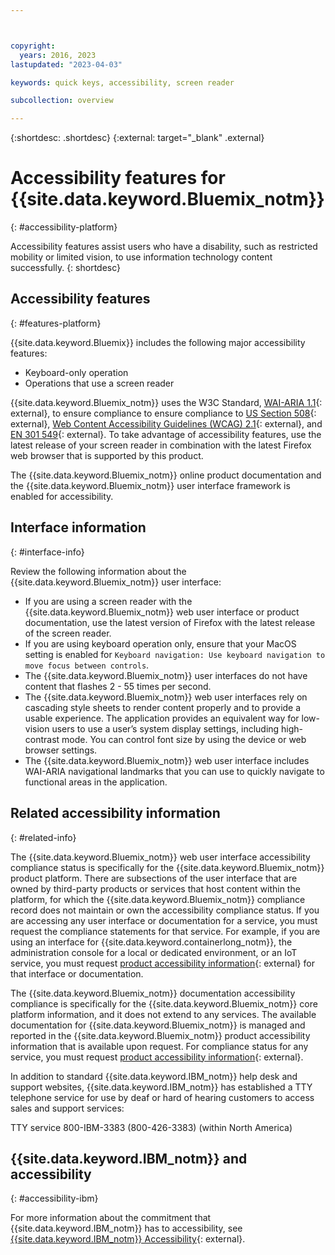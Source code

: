 ```yaml
---



copyright:
  years: 2016, 2023
lastupdated: "2023-04-03"

keywords: quick keys, accessibility, screen reader

subcollection: overview

---
```


{:shortdesc: .shortdesc}
{:external: target="_blank" .external}

# Accessibility features for {{site.data.keyword.Bluemix_notm}}
{: #accessibility-platform}

Accessibility features assist users who have a disability, such as restricted mobility or limited vision, to use information technology content successfully.
{: shortdesc}

## Accessibility features
{: #features-platform}

{{site.data.keyword.Bluemix}} includes the following major accessibility features:

* Keyboard-only operation
* Operations that use a screen reader

{{site.data.keyword.Bluemix_notm}} uses the W3C Standard, [WAI-ARIA 1.1](http://www.w3.org/TR/wai-aria/){: external}, to ensure compliance to ensure compliance to [US Section 508](https://www.access-board.gov/ict/){: external}, [Web Content Accessibility Guidelines (WCAG) 2.1](https://www.w3.org/TR/WCAG21/){: external}, and [EN 301 549](https://www.etsi.org/deliver/etsi_en/301500_301599/301549/02.01.02_60/en_301549v020102p.pdf){: external}. To take advantage of accessibility features, use the latest release of your screen reader in combination with the latest Firefox web browser that is supported by this product.

The {{site.data.keyword.Bluemix_notm}} online product documentation and the {{site.data.keyword.Bluemix_notm}} user interface framework is enabled for accessibility.


## Interface information
{: #interface-info}

Review the following information about the {{site.data.keyword.Bluemix_notm}} user interface:

* If you are using a screen reader with the {{site.data.keyword.Bluemix_notm}} web user interface or product documentation, use the latest version of Firefox with the latest release of the screen reader.
* If you are using keyboard operation only, ensure that your MacOS setting is enabled for `Keyboard navigation: Use keyboard navigation to move focus between controls`.
* The {{site.data.keyword.Bluemix_notm}} user interfaces do not have content that flashes 2 - 55 times per second.
* The {{site.data.keyword.Bluemix_notm}} web user interfaces rely on cascading style sheets to render content properly and to provide a usable experience. The application provides an equivalent way for low-vision users to use a user’s system display settings, including high-contrast mode. You can control font size by using the device or web browser settings.
* The {{site.data.keyword.Bluemix_notm}} web user interface includes WAI-ARIA navigational landmarks that you can use to quickly navigate to functional areas in the application.


## Related accessibility information
{: #related-info}

The {{site.data.keyword.Bluemix_notm}} web user interface accessibility compliance status is specifically for the {{site.data.keyword.Bluemix_notm}} product platform. There are subsections of the user interface that are owned by third-party products or services that host content within the platform, for which the {{site.data.keyword.Bluemix_notm}} compliance record does not maintain or own the accessibility compliance status. If you are accessing any user interface or documentation for a service, you must request the compliance statements for that service. For example, if you are using an interface for {{site.data.keyword.containerlong_notm}}, the administration console for a local or dedicated environment, or an IoT service, you must request [product accessibility information](https://www.ibm.com/able/product_accessibility/){: external} for that interface or documentation.

The {{site.data.keyword.Bluemix_notm}} documentation accessibility compliance is specifically for the {{site.data.keyword.Bluemix_notm}} core platform information, and it does not extend to any services. The available documentation for {{site.data.keyword.Bluemix_notm}} is managed and reported in the {{site.data.keyword.Bluemix_notm}} product accessibility information that is available upon request. For compliance status for any service, you must request [product accessibility information](https://www.ibm.com/able/product_accessibility/){: external}.

In addition to standard {{site.data.keyword.IBM_notm}} help desk and support websites, {{site.data.keyword.IBM_notm}} has established a TTY telephone service for use by deaf or hard of hearing customers to access sales and support services:

TTY service
800-IBM-3383 (800-426-3383)
(within North America)

## {{site.data.keyword.IBM_notm}} and accessibility
{: #accessibility-ibm}

For more information about the commitment that {{site.data.keyword.IBM_notm}} has to accessibility, see [{{site.data.keyword.IBM_notm}} Accessibility](http://www.ibm.com/able){: external}.
